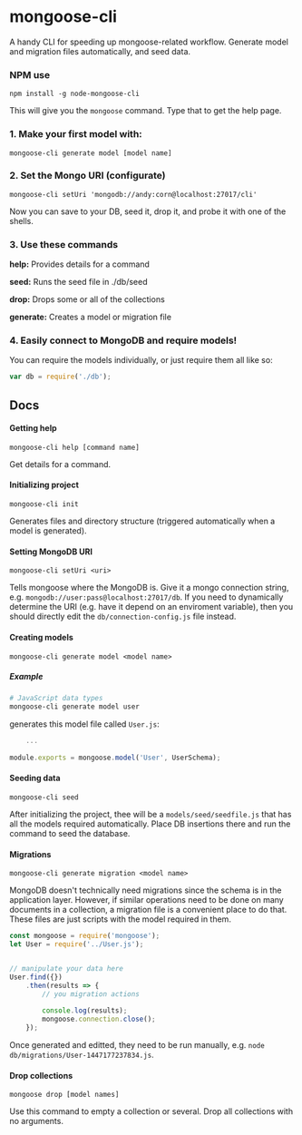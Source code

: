 # mongoose-cli

A handy CLI for speeding up mongoose-related workflow. Generate model and migration files automatically, and seed data.

### NPM use 
```
npm install -g node-mongoose-cli
```
This will give you the `mongoose` command. Type that to get the help page. 

### 1. Make your first model with:
  ```
  mongoose-cli generate model [model name]
  ```

### 2. Set the Mongo URI (configurate)
  ```
  mongoose-cli setUri 'mongodb://andy:corn@localhost:27017/cli'
  ```
  Now you can save to your DB, seed it, drop it, and probe it with one of the shells.

### 3. Use these commands
**help:**  Provides details for a command

**seed:**  Runs the seed file in ./db/seed

**drop:**  Drops some or all of the collections

**generate:**  Creates a model or migration file

### 4. Easily connect to MongoDB and require models!
You can require the models individually, or just require them all like so:
```javascript
var db = require('./db');
```
## Docs

#### Getting help
```
mongoose-cli help [command name]
```
Get details for a command.

#### Initializing project
```
mongoose-cli init
```
Generates files and directory structure (triggered automatically when a model is generated).

#### Setting MongoDB URI
```
mongoose-cli setUri <uri>
```
Tells mongoose where the MongoDB is. Give it a mongo connection string, e.g. `mongodb://user:pass@localhost:27017/db`. If you need to dynamically determine the URI (e.g. have it depend on an enviroment variable), then you should directly edit the `db/connection-config.js` file instead.

#### Creating models
```
mongoose-cli generate model <model name>
```
##### Example
```bash
# JavaScript data types
mongoose-cli generate model user
```
generates this model file called `User.js`:
```javascript
    ...
    
module.exports = mongoose.model('User', UserSchema);
```

#### Seeding data
```
mongoose-cli seed
```
After initializing the project, thee will be a `models/seed/seedfile.js` that has all the models required automatically. Place DB insertions there and run the command to seed the database.

#### Migrations
```
mongoose-cli generate migration <model name>
```
MongoDB doesn't technically need migrations since the schema is in the application layer. However, if similar operations need to be done on many documents in a collection, a migration file is a convenient place to do that. These files are just scripts with the model required in them. 
```javascript
const mongoose = require('mongoose');
let User = require('../User.js');


// manipulate your data here
User.find({})
    .then(results => {
        // you migration actions
    
        console.log(results);
        mongoose.connection.close();
    });
```
Once generated and editted, they need to be run manually, e.g. `node db/migrations/User-1447177237834.js`.

#### Drop collections
```
mongoose drop [model names]
```
Use this command to empty a collection or several. Drop all collections with no arguments.